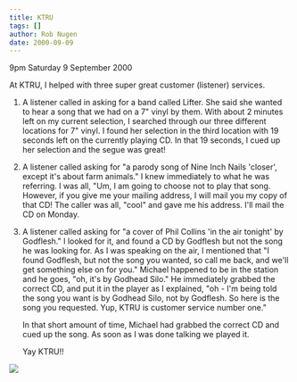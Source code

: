 ```yaml
---
title: KTRU
tags: []
author: Rob Nugen
date: 2000-09-09
---
```


<p class=date>9pm Saturday 9 September 2000</p>

<p>At KTRU, I helped with three super great customer
(listener) services.

<ol>
<p><li>A listener called in asking for a band called
Lifter.  She said she wanted to hear a song that we
had on a 7" vinyl by them.  With about 2 minutes left
on my current selection, I searched through our three
different locations for 7" vinyl.  I found her
selection in the third location with 19 seconds left
on the currently playing CD.  In that 19 seconds, I
cued up her selection and the segue was great!

<p><li>A listener called asking for "a parody song of
Nine Inch Nails 'closer', except it's about farm
animals."  I knew immediately to what he was
referring.  I was all, "Um, I am going to choose not
to play that song.  However, if you give me your
mailing address, I will mail you my copy of that CD! 
The caller was all, "cool" and gave me his address. 
I'll mail the CD on Monday.

<p><li>A listener called asking for "a cover of Phil
Collins 'in the air tonight' by Godflesh."  I looked
for it, and found a CD by Godflesh but not the song he
was looking for.  As I was speaking on the air, I
mentioned that "I found Godflesh, but not the song you
wanted, so call me back, and we'll get something else
on for you."  Michael happened to be in the station
and he goes, "oh, it's by Godhead Silo."  He
immediately grabbed the correct CD, and put it in the
player as I explained, "oh - I'm being told the song
you want is by Godhead Silo, not by Godflesh.  So here
is the song you requested.  Yup, KTRU is customer
service number one."

<p>In that short amount of time, Michael had grabbed
the correct CD and cued up the song.  As soon as I was
done talking we played it.

<p>Yay KTRU!!
</ol>

<p><img src="/images/rob/wL-ROB.gif">
